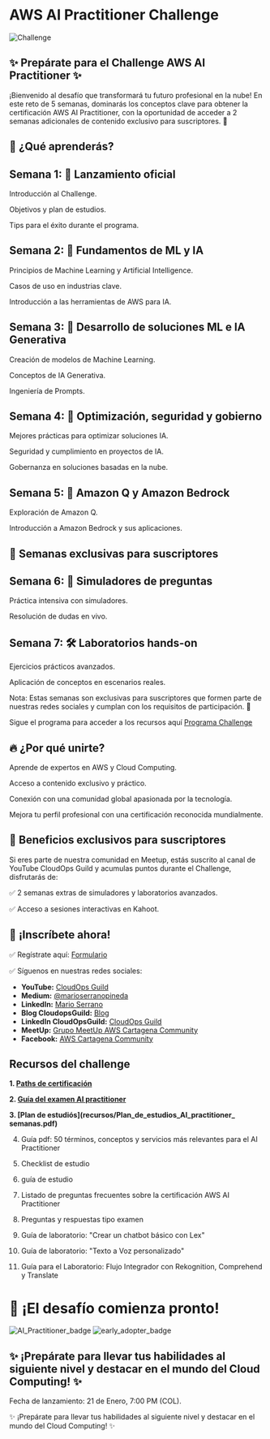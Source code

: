 # AWS AI Practitioner Challenge

![Challenge](imagenes/motivacionchallenge1.png)

## ✨ Prepárate para el Challenge AWS AI Practitioner ✨

¡Bienvenido al desafío que transformará tu futuro profesional en la nube! En este reto de 5 semanas, dominarás los conceptos clave para obtener la certificación AWS AI Practitioner, con la oportunidad de acceder a 2 semanas adicionales de contenido exclusivo para suscriptores. 🌟

## 🔎 ¿Qué aprenderás?

## Semana 1: 🚀 Lanzamiento oficial

Introducción al Challenge.

Objetivos y plan de estudios.

Tips para el éxito durante el programa.

## Semana 2: 🧠 Fundamentos de ML y IA

Principios de Machine Learning y Artificial Intelligence.

Casos de uso en industrias clave.

Introducción a las herramientas de AWS para IA.

## Semana 3: 🤖 Desarrollo de soluciones ML e IA Generativa

Creación de modelos de Machine Learning.

Conceptos de IA Generativa.

Ingeniería de Prompts.

## Semana 4: 🔧 Optimización, seguridad y gobierno

Mejores prácticas para optimizar soluciones IA.

Seguridad y cumplimiento en proyectos de IA.

Gobernanza en soluciones basadas en la nube.

## Semana 5: 🌟 Amazon Q y Amazon Bedrock

Exploración de Amazon Q.

Introducción a Amazon Bedrock y sus aplicaciones.

## 🌟 Semanas exclusivas para suscriptores

## Semana 6: 📘 Simuladores de preguntas

Práctica intensiva con simuladores.

Resolución de dudas en vivo.

## Semana 7: 🛠️ Laboratorios hands-on

Ejercicios prácticos avanzados.

Aplicación de conceptos en escenarios reales.

Nota: Estas semanas son exclusivas para suscriptores que formen parte de nuestras redes sociales y cumplan con los requisitos de participación. 🔑

Sigue el programa para acceder a los recursos aquí [Programa Challenge](recursos/Programa_Challenge_AI_practitioner.pdf)

## 🔥 ¿Por qué unirte?

Aprende de expertos en AWS y Cloud Computing.

Acceso a contenido exclusivo y práctico.

Conexión con una comunidad global apasionada por la tecnología.

Mejora tu perfil profesional con una certificación reconocida mundialmente.

## 🌟 Beneficios exclusivos para suscriptores

Si eres parte de nuestra comunidad en Meetup, estás suscrito al canal de YouTube CloudOps Guild y acumulas puntos durante el Challenge, disfrutarás de:

✅ 2 semanas extras de simuladores y laboratorios avanzados.

✅ Acceso a sesiones interactivas en Kahoot.

## 🔗  ¡Inscríbete ahora!

✅ Regístrate aquí: [Formulario](https://bit.ly/registroAIchallenge)

✅ Síguenos en nuestras redes sociales:

- **YouTube:** [CloudOps Guild](https://www.youtube.com/@CloudOpsGuildCommunity)
- **Medium:** [@marioserranopineda](https://medium.com/@marioserranopineda)
- **LinkedIn:** [Mario Serrano](https://www.linkedin.com/in/mario-rodrigo-serrano-pineda/)
- **Blog CloudopsGuild:** [Blog](https://cloudopsguild.com/blog/)
- **LinkedIn CloudOpsGuild:** [CloudOps Guild](https://www.linkedin.com/company/cloudopsguild/)
- **MeetUp:** [Grupo MeetUp AWS Cartagena Community](https://www.meetup.com/es-ES/aws-colombia-cartagena/)
- **Facebook:** [AWS Cartagena Community](https://www.meetup.com/es-ES/aws-colombia-cartagena/)

## Recursos del challenge

**1. [Paths de certificación](recursos/AWS_certification_paths.pdf)**

**2. [Guía del examen AI practitioner](recursos/AWS-Certified-AI-Practitioner_Exam-Guide.pdf)**

**3. [Plan de estudiós](recursos/Plan_de_estudios_AI_practitioner_ semanas.pdf)**

4. Guía pdf: 50 términos, conceptos y servicios más relevantes para el AI Practitioner

5. Checklist de estudio

6. guía de estudio

7. Listado de preguntas frecuentes sobre la certificación AWS AI Practitioner

8. Preguntas y respuestas tipo examen

9. Guía de laboratorio: "Crear un chatbot básico con Lex"

10. Guía de laboratorio: "Texto a Voz personalizado"

11. Guía para el Laboratorio: Flujo Integrador con Rekognition, Comprehend y Translate




# 📅 ¡El desafío comienza pronto!

![AI_Practitioner_badge](imagenes/AI-Practitioner_badge.png)
![early_adopter_badge](imagenes/AI_early_adopter.png)

## ✨ ¡Prepárate para llevar tus habilidades al siguiente nivel y destacar en el mundo del Cloud Computing! ✨

Fecha de lanzamiento: 21 de Enero, 7:00 PM (COL).

✨ ¡Prepárate para llevar tus habilidades al siguiente nivel y destacar en el mundo del Cloud Computing! ✨

